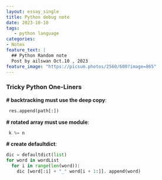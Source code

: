 ```yaml
---
layout: essay_single
title: Python debug note
date: 2023-10-10
tags:
   - python language
categories:
- Notes
feature_text: |
  ## Python Random note
  Post by ailswan Oct.10 , 2023
feature_image: "https://picsum.photos/2560/600?image=865"
---
```


### Tricky Python One-Liners

**# backtracking must use the deep copy**:
 ```python
  res.append(path[:])
  ```
**# rotated array must use module**:
 ```python
  k %= n  
  ```
**# create defaultdict**:
  ```python
  dic = defaultdict(list)
  for word in wordList
    for i in range(len(word)):
      dic [word[:i] + "_" word[i + 1:]]. append(word)
  ```
 